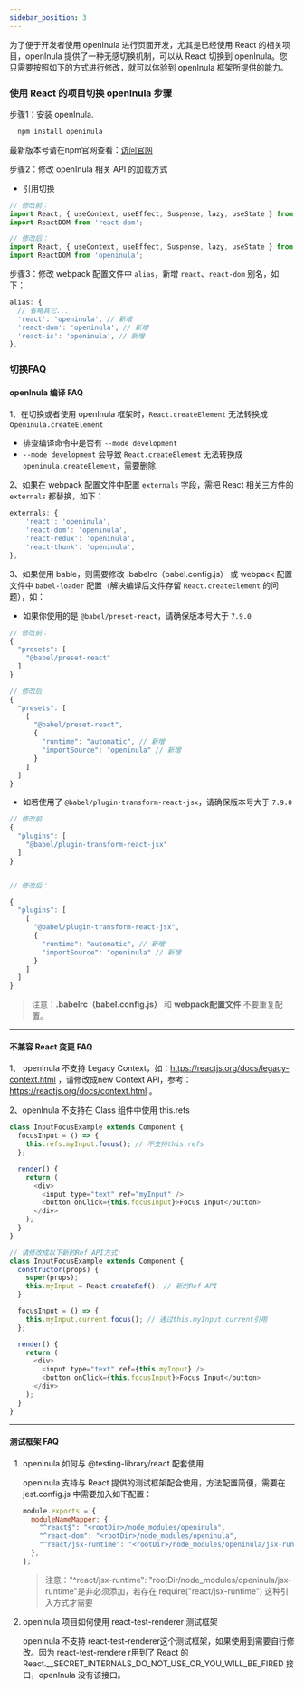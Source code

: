 ```yaml
---
sidebar_position: 3
---
```


为了便于开发者使用 openInula 进行页面开发，尤其是已经使用 React 的相关项目，openInula 提供了一种无感切换机制，可以从 React 切换到 openInula。您只需要按照如下的方式进行修改，就可以体验到 openInula 框架所提供的能力。

### 使用 React 的项目切换 openInula 步骤

步骤1：安装 openInula.

```bash
  npm install openinula
```

最新版本号请在npm官网查看：[访问官网](https://openinula.net/)

步骤2：修改 openInula 相关 API 的加载方式

* 引用切换

```ts
// 修改前：
import React, { useContext, useEffect, Suspense, lazy, useState } from 'react';
import ReactDOM from 'react-dom';

// 修改后：
import React, { useContext, useEffect, Suspense, lazy, useState } from 'openinula';
import ReactDOM from 'openinula';
```


步骤3：修改 webpack 配置文件中 `alias`，新增 `react`、`react-dom` 别名，如下：

```ts
alias: {
  // 省略其它...
  'react': 'openinula', // 新增
  'react-dom': 'openinula', // 新增
  'react-is': 'openinula', // 新增
},
```



### 切换FAQ

#### openInula 编译 FAQ

1、在切换或者使用 openInula 框架时，`React.createElement` 无法转换成 o`peninula.createElement`

* 排查编译命令中是否有 `--mode development`
* `--mode development` 会导致 `React.createElement` 无法转换成 `openinula.createElement`，需要删除.

2、如果在 webpack 配置文件中配置 `externals` 字段，需把 React 相关三方件的 `externals` 都替换，如下：

```ts
externals: {
    'react': 'openinula',
    'react-dom': 'openinula',
    'react-redux': 'openinula',
    'react-thunk': 'openinula',
},
```



3、如果使用 bable，则需要修改 .babelrc（babel.config.js） 或 webpack 配置文件中 `babel-loader` 配置（解决编译后文件存留 `React.createElement` 的问题），如：

- 如果你使用的是 `@babel/preset-react`，请确保版本号大于 `7.9.0`

```jsx
// 修改前：
{
  "presets": [
    "@babel/preset-react"
  ]
}

// 修改后
{
  "presets": [
    [
      "@babel/preset-react", 
      { 
      	"runtime": "automatic", // 新增 
        "importSource": "openinula" // 新增
      }  
    ]
  ]
}
```



- 如若使用了 `@babel/plugin-transform-react-jsx`，请确保版本号大于 `7.9.0`

```jsx
// 修改前
{
  "plugins": [
    "@babel/plugin-transform-react-jsx"
  ]
}


// 修改后：

{
  "plugins": [
    [
      "@babel/plugin-transform-react-jsx", 
      { 
        "runtime": "automatic", // 新增 
        "importSource": "openinula" // 新增
      } 
    ]
  ]
}
```



> 注意：**.babelrc（babel.config.js）** 和 **webpack配置文件** 不要重复配置。

---

#### 不兼容 React 变更 FAQ

1、 openInula 不支持 Legacy Context，如：https://reactjs.org/docs/legacy-context.html ，请修改成new Context API，参考：https://reactjs.org/docs/context.html 。

2、openInula 不支持在 Class 组件中使用 this.refs

```js
class InputFocusExample extends Component {
  focusInput = () => {
    this.refs.myInput.focus(); // 不支持this.refs
  };

  render() {
    return (
      <div>
        <input type="text" ref="myInput" />
        <button onClick={this.focusInput}>Focus Input</button>
      </div>
    );
  }
}

// 请修改成以下新的Ref API方式:
class InputFocusExample extends Component {
  constructor(props) {
    super(props);
    this.myInput = React.createRef(); // 新的Ref API
  }

  focusInput = () => {
    this.myInput.current.focus(); // 通过this.myInput.current引用
  };

  render() {
    return (
      <div>
        <input type="text" ref={this.myInput} />
        <button onClick={this.focusInput}>Focus Input</button>
      </div>
    );
  }
}
```



---

#### 测试框架 FAQ

1. openInula 如何与 @testing-library/react 配套使用

    openInula 支持与 React 提供的测试框架配合使用，方法配置简便，需要在 jest.config.js 中需要加入如下配置：

    ```js
    module.exports = {
      moduleNameMapper: {
        "^react$": "<rootDir>/node_modules/openinula", 
        "^react-dom": "<rootDir>/node_modules/openinula", 
        "^react/jsx-runtime": "<rootDir>/node_modules/openinula/jsx-runtime" // 非必需，如果存在 require("react/jsx-runtime") 这种引入方式才需要
      },
    };
    ```

    > 注意："^react/jsx-runtime": "rootDir/node_modules/openinula/jsx-runtime"是非必须添加，若存在 require("react/jsx-runtime") 这种引入方式才需要

2. openInula 项目如何使用   react-test-renderer 测试框架

    openInula 不支持 react-test-renderer这个测试框架，如果使用到需要自行修改。因为 react-test-rendere r用到了 React 的React.__SECRET_INTERNALS_DO_NOT_USE_OR_YOU_WILL_BE_FIRED 接口，openInula 没有该接口。